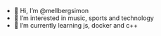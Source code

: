 - 👋 Hi, I’m @mellbergsimon
- 👀 I’m interested in music, sports and technology
- 🌱 I’m currently learning js, docker and c++

<!---
mellbergsimon/mellbergsimon is a ✨ special ✨ repository because its `README.md` (this file) appears on your GitHub profile.
You can click the Preview link to take a look at your changes.
--->
